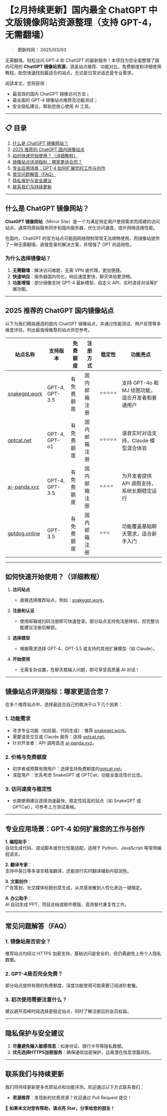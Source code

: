 # 【2月持续更新】国内最全 ChatGPT 中文版镜像网站资源整理（支持 GPT-4，无需翻墙）
 
> **更新时间： 2025/03/03**                       

无需翻墙，轻松访问 GPT-4 和 ChatGPT 的最新服务！本项目为您全面整理了国内可用的 **ChatGPT 镜像站资源**，涵盖站点推荐、功能对比、免费额度和详细使用教程，助您快速找到最适合的站点，无论是日常对话还是专业需求。

阅读本文，您将获得：  
- 最高效的国内 ChatGPT 镜像访问方法； 
- 最全面的 GPT-4 镜像站点推荐及功能测试；
- 安全隐私建议，帮助您放心使用 AI 工具。 

---

## 📋 目录
1. [什么是 ChatGPT 镜像网站？](#什么是-chatgpt-镜像网站)  
2. [2025 推荐的 ChatGPT 国内镜像站点](#2025-推荐的-chatgpt-国内镜像站点)  
3. [如何快速开始使用？（详细教程）](#如何快速开始使用详细教程)  
4. [镜像站点评测指标：哪家更适合您？](#镜像站点评测指标哪家更适合您)  
5. [专业应用场景：GPT-4 如何扩展您的工作与创作](#专业应用场景gpt-4-如何扩展您的工作与创作)  
6. [常见问题解答（FAQ）](#常见问题解答faq)  
7. [隐私保护与安全建议](#隐私保护与安全建议)  
8. [联系我们与持续更新](#联系我们与持续更新)  

---

## **什么是 ChatGPT 镜像网站？**

**ChatGPT 镜像网站**（Mirror Site）是一个为满足特定用户使用需求而搭建的访问站点，通常将原始服务同步到国内服务器，优化访问速度，提升网络连接性能。

在国内，ChatGPT 的官方站点可能因网络限制常常无法顺畅使用，而镜像站提供了一种无需翻墙、直接登录的解决方案，并增强了 GPT 的适用性。

### 为什么选择镜像站？
1. **无需翻墙**：解决访问难题，无需 VPN 或代理，更加便捷。  
2. **快速响应**：服务器国内优化，响应速度更快，聊天体验更流畅。  
3. **功能增强**：部分镜像支持 GPT-4 最新模型、自定义 API、实时语音对话等扩展功能。

---

## **2025 推荐的 ChatGPT 国内镜像站点**

以下为我们精挑细选的国内 ChatGPT 镜像站点，并通过性能测试、用户反馈等多维度评估，列出最值得推荐的站点供您参考。

| **站点名称**        | **支持版本**                | **免费额度**    | **注册方式**   | **稳定性**      | **功能亮点**                                |
|---------------------|---------------------------|----------------|----------------|-----------------|--------------------------------------------|
| [snakegpt.work](https://snakegpt.work)   | GPT-4, GPT-3.5      | 有免费额度       | 国内邮箱注册    | ⭐⭐⭐⭐⭐      | 支持 GPT-4o 和 MJ 绘图功能，适合开发者和普通用户 |
| [gptcat.net](https://gptcat.net)         | GPT-4, GPT-o1       | 有免费额度     | 国内邮箱注册 | ⭐⭐⭐⭐⭐      | 语音实时对话支持，Claude 模型混合体验          |
| [ai-panda.xyz](https://ai-panda.xyz/login?invite_code=34137c47)     | GPT-4, GPT-3.5      | 有免费额度     | 国内邮箱注册      | ⭐⭐⭐⭐       | 为开发者提供 API 调用支持，系统长期稳定运行      |
| [gptdog.online](https://gptdog.online)   | GPT-3.5             | 有免费额度     | 国内邮箱注册    | ⭐⭐⭐        | 功能覆盖基础聊天需求，适合新手入门              |

---

## **如何快速开始使用？（详细教程）**

1. **访问站点**  
   - 直接选择推荐站点，例如：[snakegpt.work](https://snakegpt.work)。  

2. **注册和认证**  
   - 使用邮箱或扫码注册即可快速登录。部分站点支持免注册体验，但完整功能建议注册后解锁。  

3. **选择模型**  
   - 根据需求选择 GPT-4、GPT-3.5 或支持的其他扩展模型（如 Claude）。  

4. **开始使用**  
   - 无需复杂设置，在聊天框输入问题，即可享受高质量 AI 对话！

---

## **镜像站点评测指标：哪家更适合您？**

在多个推荐站点中，选择最适合自己的取决于以下几个因素：

### 1. **功能需求**
   - 寻求专业功能（如绘画、代码生成）：推荐 [snakegpt.work](https://snakegpt.work)。  
   - 需要语音交互或 Claude 服务：选择 [gptcat.net](https://gptcat.net)。  
   - 针对开发者：API 调用首选 [ai-panda.xyz](https://ai-panda.xyz/login?invite_code=34137c47)。  

### 2. **价格与免费额度**
   - 初学者或预算有限用户：选择支持免费额度的[gptcat.net](https://gptcat.net)。  
   - 深度用户：优先考虑 SnakeGPT 或 GPTCat，功能全面且性价比佳。

### 3. **访问速度与稳定性**
   - 长期使用建议选择测速最快、稳定性较高的站点（如 SnakeGPT 或 GPTCat），可参考上方测试表格。

---

## **专业应用场景：GPT-4 如何扩展您的工作与创作**

**1. 编程助手**：  
自动生成代码、调试脚本或优化性能适配。适用于 Python、JavaScript 等常用编程语言。

**2. 翻译专家**：  
支持中英日等多语言精准翻译，还能进行实时翻译辅助内容润色。

**3. 文案创作**：  
广告策划、社交媒体标题创意生成，从灵感发散到人性化表达一键搞定。

**4. 办公助手**：  
AI 自动生成 PPT、项目总结或邮件模版，高效替代重复性工作。

---

## **常见问题解答（FAQ）**

### **1. 镜像站是否安全？**  
推荐站点均经过 HTTPS 加密支持，基础访问是安全的，但仍需避免上传个人隐私数据。

### **2. GPT-4是否完全免费？**  
部分站点提供有限的免费额度，深度功能使用可能需要订阅进阶套餐。

### **3. 初次使用需要注意什么？**  
建议避开高峰时段选择更稳定站点，同时了解注册后的会员权益。

---

## **隐私保护与安全建议**

1. **尽量避免输入敏感信息**：如身份证、银行卡号等隐私数据。
2. **优先选择HTTPS加密服务**：确保通信加密保护，远离潜在信息泄露风险。

---

## **联系我们与持续更新**

我们将持续更新更多优质站点和功能评测，欢迎通过以下方式联系我们：  
- **资源推荐**：发现新的优质资源？欢迎通过 Pull Request 提交！  

🌟 **如果本文对您有帮助，请点亮 Star，分享给您的朋友！**
                                                                                                                                                      